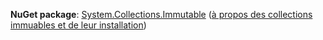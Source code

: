 **NuGet package**: [System.Collections.Immutable](http://go.microsoft.com/fwlink/?LinkId=318047) ([à propos des collections immuables et de leur installation](/dotnet/api/system.collections.immutable#Remarks))
